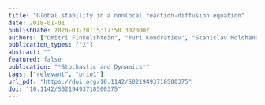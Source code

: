 ```yaml
---
title: "Global stability in a nonlocal reaction-diffusion equation"
date: 2018-01-01
publishDate: 2020-03-20T15:17:50.302000Z
authors: ["Dmitri Finkelshtein", "Yuri Kondratiev", "Stanislav Molchanov", "Pasha Tkachov"]
publication_types: ["2"]
abstract: ""
featured: false
publication: "*Stochastic and Dynamics*"
tags: ["relevant", "prio1"]
url_pdf: "https://doi.org/10.1142/S0219493718500375"
doi: "10.1142/S0219493718500375"
---
```


